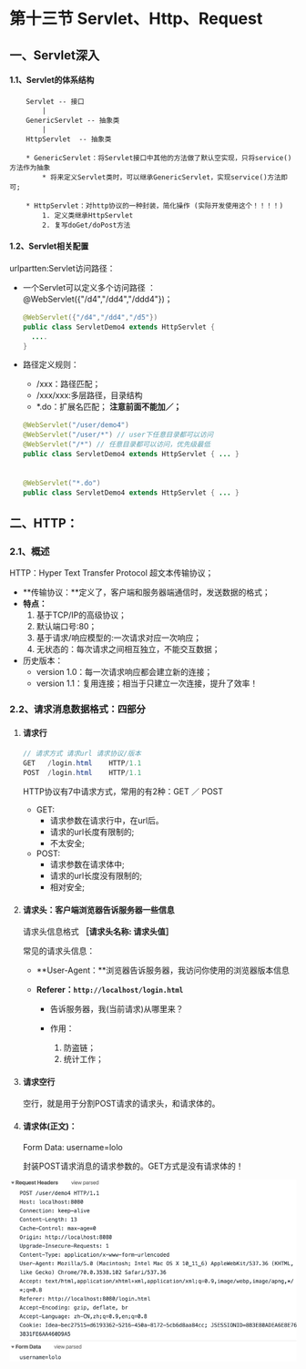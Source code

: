 # 第十三节  Servlet、Http、Request

## 一、Servlet深入

#### 1.1、Servlet的体系结构

```
	Servlet -- 接口
		|
	GenericServlet -- 抽象类
		|
	HttpServlet  -- 抽象类
	
	* GenericServlet：将Servlet接口中其他的方法做了默认空实现，只将service()方法作为抽象
		* 将来定义Servlet类时，可以继承GenericServlet，实现service()方法即可;
		
	* HttpServlet：对http协议的一种封装，简化操作 (实际开发使用这个！！！！)
		1. 定义类继承HttpServlet
		2. 复写doGet/doPost方法		
```

#### 1.2、Servlet相关配置

 urlpartten:Servlet访问路径：

- 一个Servlet可以定义多个访问路径 ： @WebServlet({"/d4","/dd4","/ddd4"})；

  ```java
  @WebServlet({"/d4","/dd4","/d5"})
  public class ServletDemo4 extends HttpServlet {
  	....
  }
  ```

- 路径定义规则：

  - /xxx：路径匹配；
  - /xxx/xxx:多层路径，目录结构
  - *.do：扩展名匹配； **注意前面不能加／；**

  ```java
  @WebServlet("/user/demo4")
  @WebServlet("/user/*") // user下任意目录都可以访问
  @WebServlet("/*") // 任意目录都可以访问，优先级最低
  public class ServletDemo4 extends HttpServlet { ... }
  
  
  @WebServlet("*.do")
  public class ServletDemo4 extends HttpServlet { ... }
  ```



## 二、HTTP：

### 2.1、概述

HTTP：Hyper Text Transfer Protocol 超文本传输协议；

- **传输协议：**定义了，客户端和服务器端通信时，发送数据的格式；
- **特点：**
  1. 基于TCP/IP的高级协议；
  2. 默认端口号:80；
  3. 基于请求/响应模型的:一次请求对应一次响应；
  4. 无状态的：每次请求之间相互独立，不能交互数据；
- 历史版本：
  - version 1.0：每一次请求响应都会建立新的连接；
  - version 1.1：复用连接；相当于只建立一次连接，提升了效率！

### 2.2、请求消息数据格式：四部分

1. #### 请求行

   ```java
   // 请求方式 请求url 请求协议/版本
   GET   /login.html	HTTP/1.1
   POST  /login.html	HTTP/1.1
   ```

   HTTP协议有7中请求方式，常用的有2种：GET ／ POST

   - GET:
     - 请求参数在请求行中，在url后。
     - 请求的url长度有限制的;
     - 不太安全;
   - POST:
     - 请求参数在请求体中;
     - 请求的url长度没有限制的;
     - 相对安全;

2. #### 请求头：客户端浏览器告诉服务器一些信息

   请求头信息格式 **［请求头名称: 请求头值］**

   常见的请求头信息：

   - **User-Agent：**浏览器告诉服务器，我访问你使用的浏览器版本信息

   - **Referer：`http://localhost/login.html`**

     - 告诉服务器，我(当前请求)从哪里来？

     - 作用：
       1. 防盗链；
       2. 统计工作；

3. #### 请求空行

   空行，就是用于分割POST请求的请求头，和请求体的。

4. #### 请求体(正文)：

   Form Data: username=lolo

   封装POST请求消息的请求参数的。GET方式是没有请求体的！

![](attach/F0_requestinfo.png)













